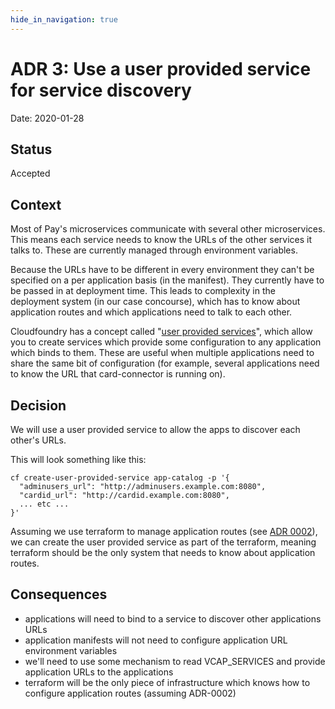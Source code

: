 ```yaml
---
hide_in_navigation: true
---
```


# ADR 3: Use a user provided service for service discovery

Date: 2020-01-28

## Status

Accepted

## Context

Most of Pay's microservices communicate with several other microservices.
This means each service needs to know the URLs of the other services it talks
to. These are currently managed through environment variables.

Because the URLs have to be different in every environment they can't be specified
on a per application basis (in the manifest). They currently have to be
passed in at deployment time. This leads to complexity in the deployment
system (in our case concourse), which has to know about application routes
and which applications need to talk to each other.

Cloudfoundry has a concept called "[user provided services](https://docs.cloudfoundry.org/devguide/services/user-provided.html#credentials)",
which allow you to create services which provide some configuration to any
application which binds to them. These are useful when multiple applications
need to share the same bit of configuration (for example, several applications
need to know the URL that card-connector is running on).

## Decision

We will use a user provided service to allow the apps to discover each other's URLs.

This will look something like this:

```shell
cf create-user-provided-service app-catalog -p '{
  "adminusers_url": "http://adminusers.example.com:8080",
  "cardid_url": "http://cardid.example.com:8080",
  ... etc ...
}'
```

Assuming we use terraform to manage application routes (see [ADR 0002](0002-use-terraform-to-manage-the-environment-skeleton)),
we can create the user provided service as part of the terraform, meaning
terraform should be the only system that needs to know about application
routes.

## Consequences

* applications will need to bind to a service to discover other applications URLs
* application manifests will not need to configure application URL environment variables
* we'll need to use some mechanism to read VCAP_SERVICES and provide application URLs to the applications
* terraform will be the only piece of infrastructure which knows how to configure application routes (assuming ADR-0002)

